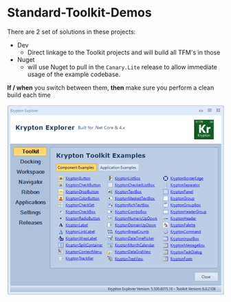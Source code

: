 # Standard-Toolkit-Demos
There are 2 set of solutions in these projects:
- Dev
  - Direct linkage to the Toolkit projects and will build all TFM's in those
- Nuget
  - will use Nuget to pull in the `Canary.Lite` release to allow immediate usage of the example codebase.  

**If / when** you switch between them, **then** make sure you perform a clean build each time  

![Example](./example.png)